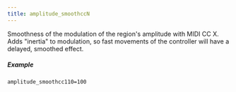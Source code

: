 ```yaml
---
title: amplitude_smoothccN
---
```

Smoothness of the modulation of the region's amplitude with MIDI CC X.
Adds "inertia" to modulation, so fast movements of the controller will have
a delayed, smoothed effect.

##### Example

```
amplitude_smoothcc110=100
```
